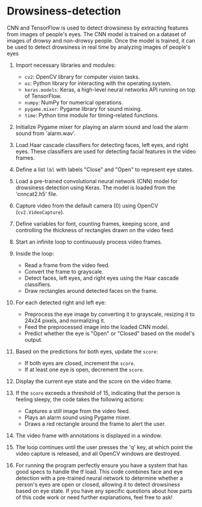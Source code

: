 # Drowsiness-detection
CNN and TensorFlow is used to detect drowsiness by extracting features from images of people's eyes. The CNN model is trained on a dataset of images of drowsy and non-drowsy people. Once the model is trained, it can be used to detect drowsiness in real time by analyzing images of people's eyes

1. Import necessary libraries and modules:

   - `cv2`: OpenCV library for computer vision tasks.
   - `os`: Python library for interacting with the operating system.
   - `keras.models`: Keras, a high-level neural networks API running on top of TensorFlow.
   - `numpy`: NumPy for numerical operations.
   - `pygame.mixer`: Pygame library for sound mixing.
   - `time`: Python time module for timing-related functions.

2. Initialize Pygame mixer for playing an alarm sound and load the alarm sound from 'alarm.wav'.

3. Load Haar cascade classifiers for detecting faces, left eyes, and right eyes. These classifiers are used for detecting facial features in the video frames.

4. Define a list `lbl` with labels "Close" and "Open" to represent eye states.

5. Load a pre-trained convolutional neural network (CNN) model for drowsiness detection using Keras. The model is loaded from the 'cnncat2.h5' file.

6. Capture video from the default camera (0) using OpenCV (`cv2.VideoCapture`).

7. Define variables for font, counting frames, keeping score, and controlling the thickness of rectangles drawn on the video feed.

8. Start an infinite loop to continuously process video frames.

9. Inside the loop:

   - Read a frame from the video feed.
   - Convert the frame to grayscale.
   - Detect faces, left eyes, and right eyes using the Haar cascade classifiers.
   - Draw rectangles around detected faces on the frame.

10. For each detected right and left eye:

    - Preprocess the eye image by converting it to grayscale, resizing it to 24x24 pixels, and normalizing it.
    - Feed the preprocessed image into the loaded CNN model.
    - Predict whether the eye is "Open" or "Closed" based on the model's output.

11. Based on the predictions for both eyes, update the `score`:

    - If both eyes are closed, increment the `score`.
    - If at least one eye is open, decrement the `score`.

12. Display the current eye state and the score on the video frame.

13. If the `score` exceeds a threshold of 15, indicating that the person is feeling sleepy, the code takes the following actions:

    - Captures a still image from the video feed.
    - Plays an alarm sound using Pygame mixer.
    - Draws a red rectangle around the frame to alert the user.

14. The video frame with annotations is displayed in a window.

15. The loop continues until the user presses the 'q' key, at which point the video capture is released, and all OpenCV windows are destroyed.
16. For running the program perfectly ensure you have a system that has good specs to handle the tf load.
This code combines face and eye detection with a pre-trained neural network to determine whether a person's eyes are open or closed, allowing it to detect drowsiness based on eye state. If you have any specific questions about how parts of this code work or need further explanations, feel free to ask!
